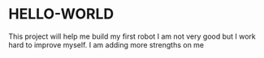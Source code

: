 # HELLO-WORLD
This project will help me build my first robot
I am not very good but I work hard to improve myself.
I am adding more strengths on me
